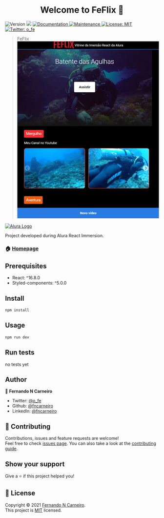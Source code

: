 <h1 align="center">Welcome to FeFlix 👋</h1>
<p>
  <img alt="Version" src="https://img.shields.io/badge/version-1.0.0-blue.svg?cacheSeconds=2592000" />
  <img src="https://img.shields.io/badge/react-16.8.x-blue.svg" />
  <a href="https://github.com/fncarneiro/feflix#readme" target="_blank">
    <img alt="Documentation" src="https://img.shields.io/badge/documentation-yes-brightgreen.svg" />
  </a>
  <a href="https://github.com/fncarneiro/feflix/graphs/commit-activity" target="_blank">
    <img alt="Maintenance" src="https://img.shields.io/badge/Maintained%3F-yes-green.svg" />
  </a>
  <a href="https://github.com/fncarneiro/feflix/blob/master/LICENSE" target="_blank">
    <img alt="License: MIT" src="https://img.shields.io/github/license/fncarneiro/feflix" />
  </a>
  <a href="https://twitter.com/o_fe" target="_blank">
    <img alt="Twitter: o_fe" src="https://img.shields.io/twitter/follow/o_fe.svg?style=social" />
  </a>
</p>

> FeFlix
> <img src="https://github.com/fncarneiro/feflix/blob/main/public/feflix.png" alt="FeFlix">  

<p>
 <a href="https://www.alura.com.br/">
  <img src="https://www.alura.com.br/assets/img/alura-logo-blue.1570550707.svg" class="page-image__logo__react" alt="Alura Logo">      
      </a> 
  </p>
  <p>
  Project developed during Alura React Immersion.
  </p>



### 🏠 [Homepage](https://feflix.fncarneiro.vercel.app/)

## Prerequisites

- React: ^16.8.0
- Styled-components: ^5.0.0

## Install

```sh
npm install
```

## Usage

```sh
npm run dev
```

## Run tests

no tests yet

## Author

👤 **Fernando N Carneiro**

* Twitter: [@o\_fe](https://twitter.com/o\_fe)
* Github: [@fncarneiro](https://github.com/fncarneiro)
* LinkedIn: [@fncarneiro](https://linkedin.com/in/fncarneiro)

## 🤝 Contributing

Contributions, issues and feature requests are welcome!<br />Feel free to check [issues page](https://github.com/fncarneiro/my-invest-server/issues). You can also take a look at the [contributing guide](https://github.com/fncarneiro/my-invest-server/blob/master/CONTRIBUTING.md).

## Show your support

Give a ⭐️ if this project helped you!

## 📝 License

Copyright © 2021 [Fernando N Carneiro](https://github.com/fncarneiro).<br />
This project is [MIT](https://github.com/fncarneiro/feflix/blob/master/LICENSE) licensed.
